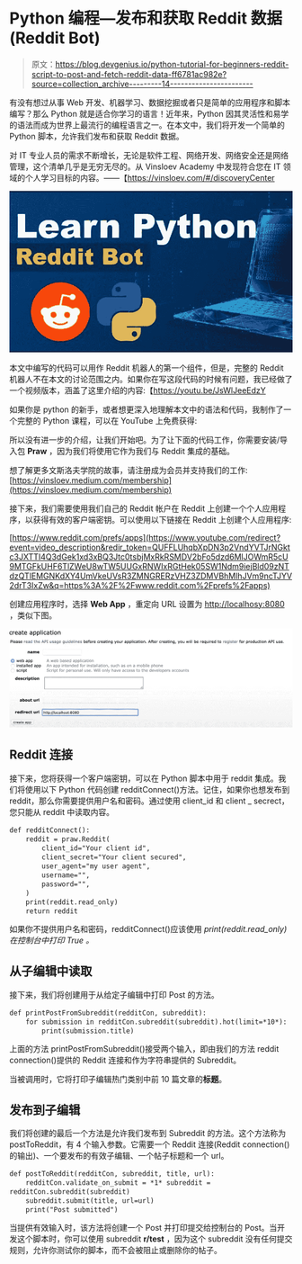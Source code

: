 # Python 编程—发布和获取 Reddit 数据(Reddit Bot)

> 原文：<https://blog.devgenius.io/python-tutorial-for-beginners-reddit-script-to-post-and-fetch-reddit-data-ff6781ac982e?source=collection_archive---------14----------------------->

有没有想过从事 Web 开发、机器学习、数据挖掘或者只是简单的应用程序和脚本编写？那么 Python 就是适合你学习的语言！近年来，Python 因其灵活性和易学的语法而成为世界上最流行的编程语言之一。在本文中，我们将开发一个简单的 Python 脚本，允许我们发布和获取 Reddit 数据。

对 IT 专业人员的需求不断增长，无论是软件工程、网络开发、网络安全还是网络管理，这个清单几乎是无穷无尽的。从 Vinsloev Academy 中发现符合您在 IT 领域的个人学习目标的内容。——【https://vinsloev.com/#/discoveryCenter 

![](img/3a2192abc3b201afad7f2e809b4e9b33.png)

本文中编写的代码可以用作 Reddit 机器人的第一个组件，但是，完整的 Reddit 机器人不在本文的讨论范围之内。如果你在写这段代码的时候有问题，我已经做了一个视频版本，涵盖了这里介绍的内容:【https://youtu.be/JsWlJeeEdzY

如果你是 python 的新手，或者想更深入地理解本文中的语法和代码，我制作了一个完整的 Python 课程，可以在 YouTube 上免费获得:

所以没有进一步的介绍，让我们开始吧。为了让下面的代码工作，你需要安装/导入包 **Praw** ，因为我们将使用它作为我们与 Reddit 集成的基础。

想了解更多文斯洛夫学院的故事，请注册成为会员并支持我们的工作:[https://vinsloev.medium.com/membership](https://vinsloev.medium.com/membership)

接下来，我们需要使用我们自己的 Reddit 帐户在 Reddit 上创建一个个人应用程序，以获得有效的客户端密钥。可以使用以下链接在 Reddit 上创建个人应用程序:

[https://www.reddit.com/prefs/apps](https://www.youtube.com/redirect?event=video_description&redir_token=QUFFLUhqbXpDN3p2VndYVTJrNGktc3JXTTI4Q3dGek1xd3xBQ3Jtc0tsbjMxRkRSMDV2bFo5dzd6MlJOWmR5cU9MTGFkUHF6TlZWeU8wTW5UUGxRNWIxRGtHek05SW1Ndm9iejBld09zNTdzQTlEMGNKdXY4UmVkeUVsR3ZMNGRERzVHZ3ZDMVBhMlhJVm9ncTJYV2drT3IxZw&q=https%3A%2F%2Fwww.reddit.com%2Fprefs%2Fapps)

创建应用程序时，选择 **Web App** ，重定向 URL 设置为 [http://localhosy:8080](http://localhosy:8080) ，类似下图。

![](img/99600f7c9700f6fc2d68644f39869a72.png)

## Reddit 连接

接下来，您将获得一个客户端密钥，可以在 Python 脚本中用于 reddit 集成。我们将使用以下 Python 代码创建 redditConnect()方法。记住，如果你也想发布到 reddit，那么你需要提供用户名和密码。通过使用 client_id 和 client _ secrect，您只能从 reddit 中读取内容。

```
def redditConnect():
    reddit = praw.Reddit(
        client_id="Your client id",
        client_secret="Your client secured",
        user_agent="my user agent",
        username="",
        password="",
    )
    print(reddit.read_only)
    return reddit
```

如果你不提供用户名和密码，redditConnect()应该使用 *print(reddit.read_only)在控制台中打印 *True* 。*

## 从子编辑中读取

接下来，我们将创建用于从给定子编辑中打印 Post 的方法。

```
def printPostFromSubreddit(redditCon, subreddit):
    for submission in redditCon.subreddit(subreddit).hot(limit=*10*):
        print(submission.title)
```

上面的方法 printPostFromSubreddit()接受两个输入，即由我们的方法 reddit connection()提供的 Reddit 连接和作为字符串提供的 Subreddit。

当被调用时，它将打印子编辑热门类别中前 10 篇文章的**标题**。

## 发布到子编辑

我们将创建的最后一个方法是允许我们发布到 Subreddit 的方法。这个方法称为 postToReddit，有 4 个输入参数。它需要一个 Reddit 连接(Reddit connection()的输出)、一个要发布的有效子编辑、一个帖子标题和一个 url。

```
def postToReddit(redditCon, subreddit, title, url):
    redditCon.validate_on_submit = *1* subreddit = redditCon.subreddit(subreddit)
    subreddit.submit(title, url=url)
    print("Post submitted")
```

当提供有效输入时，该方法将创建一个 Post 并打印提交给控制台的 Post。当开发这个脚本时，你可以使用 subreddit **r/test** ，因为这个 subreddit 没有任何提交规则，允许你测试你的脚本，而不会被阻止或删除你的帖子。
